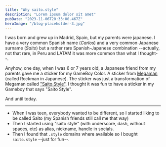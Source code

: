 ```yaml
---
title: "Why saito.style"
description: "Lorem ipsum dolor sit amet"
pubDate: "2023-11-06T20:33:00.467Z"
heroImage: "/blog-placeholder-3.jpg"
---
```


I was born and grew up in Madrid, Spain, but my parents were japanese. I have a very common Spanish name (_Carlos_) and a very common Japanese surname (_Saito_) but a rather rare Spanish-Japanese combination --actually, not that rare, in Peru and LATAM it was more common than what I thought--.

Anyhow, one day, when I was 6 or 7 years old, a Japanese friend from my parents gave me a sticker for my GameBoy Color. A sticker from [Megaman](https://megaman.capcom.com/) (called Rockman in Japanese). The sticker was just a transformation of Megaman called ["Saito Style"](https://megaman.fandom.com/wiki/Hub_Style). I thought it was fun to have a sticker in my Gameboy that says "Saito Style".

And until today.

---

- When I was teen, everybody wanted to be different, so I started liking to be called Saito (my Spanish friends still call me that way)
- Then I started using "saito style" (with underscore, dash, without spaces, etc) as alias, nickname, handle in socials.
- Then I found that `.style` domains where available so I bought `saito.style` --just for fun--.
